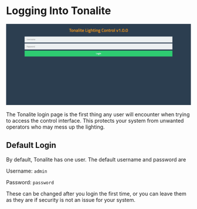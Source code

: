 # Logging Into Tonalite

![Login page](images/login.png)

The Tonalite login page is the first thing any user will encounter when trying to access the control interface. This protects your system from unwanted operators who may mess up the lighting.

## Default Login

By default, Tonalite has one user. The default username and password are

Username: `admin`

Password: `password`

These can be changed after you login the first time, or you can leave them as they are if security is not an issue for your system.